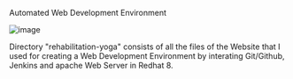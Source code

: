 Automated Web Development Environment

![image](https://github.com/piyushnikh/automated-web-deployment/assets/91729663/c9d3d782-0ab7-4c25-82f8-5f40809afe5b)

Directory "rehabilitation-yoga" consists of all the files of the Website that I used for creating a Web Development Environment by interating Git/Github, Jenkins and apache Web Server in Redhat 8.
